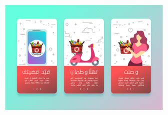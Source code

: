 ![alt text](https://raw.githubusercontent.com/NidhalChelhi/Ched-Darek-Gabes/master/ched_darek/assets/poster.jpg)
